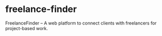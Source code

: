 # freelance-finder
FreelanceFinder – A web platform to connect clients with freelancers for project-based work.
